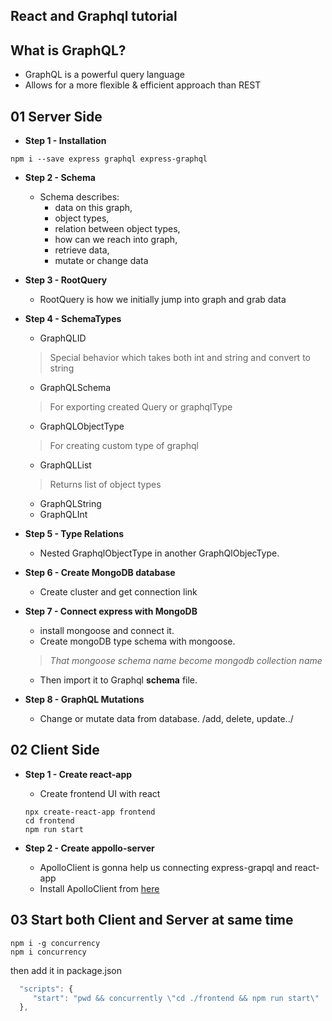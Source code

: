 ## React and Graphql tutorial

## What is GraphQL?
 - GraphQL is a powerful query language
 - Allows for a more flexible & efficient approach than REST

## 01 Server Side
 - **Step 1 - Installation**
 ```shell
 npm i --save express graphql express-graphql
 ```
 - **Step 2 - Schema**
    - Schema describes: 
        - data on this graph, 
        - object types, 
        - relation between object types,
        - how can we reach into graph,
        - retrieve data,
        - mutate or change data
 - **Step 3 - RootQuery**
    - RootQuery is how we initially jump into graph and grab data
 - **Step 4 - SchemaTypes**
    - GraphQLID
    > Special behavior which takes both int and string and convert to string
    - GraphQLSchema
    > For exporting created Query or graphqlType
    - GraphQLObjectType
    > For creating custom type of graphql 
    - GraphQLList
    > Returns list of object types
    - GraphQLString
    - GraphQLInt

 - **Step 5 - Type Relations**
    - Nested GraphqlObjectType in another GraphQlObjecType.

 - **Step 6 - Create MongoDB database**
    - Create cluster and get connection link

 - **Step 7 - Connect express with MongoDB**
    - install mongoose and connect it.
    - Create mongoDB type schema with mongoose. 
    > _That mongoose schema name become mongodb collection name_
    - Then import it to Graphql __schema__ file.

 - **Step 8 - GraphQL Mutations**
    - Change or mutate data from database. /add, delete, update../

## 02 Client Side

 - **Step 1 - Create react-app**
    - Create frontend UI with react
    ```shell
    npx create-react-app frontend
    cd frontend
    npm run start
    ```

 - **Step 2 - Create appollo-server**
    - ApolloClient is gonna help us connecting express-grapql and react-app
    - Install ApolloClient from [here](https://www.apollographql.com/docs/react/get-started/)

## 03 Start both Client and Server at same time
 ```shell
 npm i -g concurrency
 npm i concurrency
 ```
 then add it in package.json
 ```js
   "scripts": {
      "start": "pwd && concurrently \"cd ./frontend && npm run start\"  \"cd ./backend && npm run server\" "
   },
 ```

